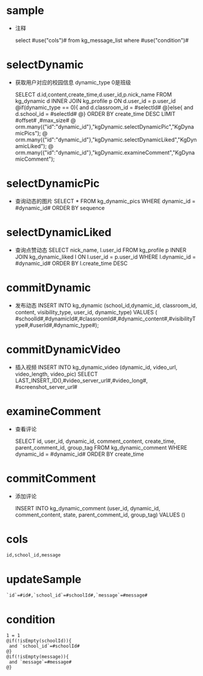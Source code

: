 sample
===
* 注释

	select #use("cols")# from kg_message_list where #use("condition")#

selectDynamic
====
* 获取用户对应的校园信息 dynamic_type 0是班级

    SELECT d.id,content,create_time,d.user_id,p.nick_name FROM kg_dynamic d INNER JOIN kg_profile p ON  d.user_id = p.user_id
    @if(dynamic_type == 0){
    	 and  d.classroom_id = #selectId#
    @}else{
     and d.school_id = #selectId#
    @} 
    ORDER BY  create_time DESC LIMIT #offset# ,#max_size#
  	@ orm.many({"id":"dynamic_id"},"kgDynamic.selectDynamicPic","KgDynamicPics");
  	@ orm.many({"id":"dynamic_id"},"kgDynamic.selectDynamicLiked","KgDynamicLiked");
  	@ orm.many({"id":"dynamic_id"},"kgDynamic.examineComment","KgDynamicComment");

selectDynamicPic
====
* 查询动态的图片
    SELECT * FROM kg_dynamic_pics WHERE dynamic_id = #dynamic_id# ORDER BY sequence
  
selectDynamicLiked
====
* 查询点赞动态
    SELECT
      nick_name,
      l.user_id
    FROM kg_profile p INNER JOIN kg_dynamic_liked l ON l.user_id = p.user_id
    WHERE l.dynamic_id = #dynamic_id#
    ORDER BY l.create_time DESC
    
commitDynamic
====
* 发布动态
   INSERT INTO kg_dynamic (school_id,dynamic_id, classroom_id, content, visibility_type, user_id, dynamic_type)
   VALUES ( #schoolId#,#dynamicId#,#classroomId#,#dynamic_content#,#visibilityType#,#userId#,#dynamic_type#);
     
commitDynamicVideo
====
* 插入视频
   INSERT INTO kg_dynamic_video (dynamic_id, video_url, video_length, video_pic) SELECT LAST_INSERT_ID(),#video_server_url#,#video_long#, #screenshot_server_url#
    
     
examineComment
====
* 查看评论

    SELECT
    	id,
    	user_id,
    	dynamic_id,
    	comment_content,
    	create_time,
    	parent_comment_id,
    	group_tag
    FROM kg_dynamic_comment
    WHERE dynamic_id =  #dynamic_id# ORDER BY create_time


commitComment
====
* 添加评论


    INSERT INTO kg_dynamic_comment (user_id, dynamic_id, comment_content, state, parent_comment_id, group_tag)
    VALUES ()

cols
===

	id,school_id,message

updateSample
===

	`id`=#id#,`school_id`=#schoolId#,`message`=#message#

condition
===

	1 = 1  
	@if(!isEmpty(schoolId)){
	 and `school_id`=#schoolId#
	@}
	@if(!isEmpty(message)){
	 and `message`=#message#
	@}
	
